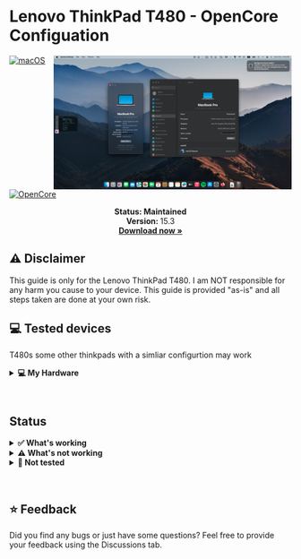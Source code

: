 # Lenovo ThinkPad T480 - OpenCore Configuation

<img align="right" src="https://github.com/minaWesam/T480s-OC/blob/main/MacOS%20Seqioua.png" alt="macOS Sequoia running on the T480" width="425">


[![macOS](https://img.shields.io/badge/macOS-Sequoia-brightgreen.svg?logo=apple)](https://developer.apple.com/documentation/macos-release-notes)
[![OpenCore](https://img.shields.io/badge/OpenCore-1.0.0-blue.svg)](https://github.com/acidanthera/OpenCorePkg)

<p align="center">
   <strong>Status: Maintained</strong>
   <br />
   <strong>Version: </strong>15.3
   <br />
   <a href="https://github.com/minaWesam/T480s-OC/releases/tag/Release"><strong>Download now »</strong></a>
  
</br>



## ⚠️ Disclaimer
This guide is only for the Lenovo ThinkPad T480. I am NOT responsible for any harm you cause to your device. This guide is provided "as-is" and all steps taken are done at your own risk.

## 💻 Tested devices
T480s some other thinkpads with a simliar configurtion may work
<details>
<summary><strong>💻 My Hardware</strong></summary>
<br>
These are the Hardware component I use. But this OpenCore configuation <strong>should still work</strong> with your device, even if the components are not equal.

Check the model of your WiFi & Bluetooth card. Intel cards should be compatible with itlwm (or AirportItlwm). If your card is from another manufacturer, please check if your card supports macOS. macOS Sonoma no longer supports Broadcom Wifi cards.

| Category  | Component                            |
| --------- | ------------------------------------ |
| CPU       | Intel Core i5-8350U                  |
| GPU       | Intel UHD Graphics 620               |
| SSD       | Intel SSDPEKKF256G8L M.2 NVMe SSD    |
| Memory    | 16GB DDR4 2400Mhz                    |
| Camera    | 720p Camera                          |
| WiFi & BT |Intel Dual Band Wireless-AC 8265      |

</details>  

</details>

&nbsp;

## Status

<details>  
<summary><strong>✅ What's working</strong></summary>
</br>
 
- [X] Intel WiFi & Bluetooth (thanks to [itlwn](https://github.com/OpenIntelWireless/itlwm))
- [X] Brightness / Volume Control
- [X] Battery Information
- [X] Audio (Audio Jack & Speaker)
- [X] USB Ports & Built-in Camera
- [X] Graphics Acceleration
- [X] Trackpoint / Touchpad
- [X] Power management / Sleep
- [X] FaceTime / iMessage (iServices)
- [X] HDMI
- [X] Automatic OS updates
- [X] Handoff / Universal Clipboard
- [X] Sidecar (Cable) / AirPlay to Mac
- [X] SIP / FireVault 2
- [X] USB-C
- [X] Thunderbolt
 </details>

<details>  
<summary><strong>⚠️ What's not working</strong></summary>
</br>

- [ ] Safari DRM 
  - Use Chromium powered Browser or Firefox to watch Amazon Prime Video, Netflix, Disney+ and others.
- [ ] AirDrop & Continuity 
  - Only devices with Intel WiFi affected
- [ ] Fingerprint Reader 
  - Disabled with NoTouchID kext
- [ ] Sidecar Wireless
- [ ] Apple Watch Unlock
- [ ] Dualbooting Windows / Linux (with OpenCore) 
  - Theoretically this works, but the ACPI patches can make the operating system unstable.

</details>

<details>  
<summary><strong>🔄 Not tested</strong></summary>
</br>

- [ ] WWAN

</details>

&nbsp;

## ⭐️ Feedback
Did you find any bugs or just have some questions? Feel free to provide your feedback using the Discussions tab.


